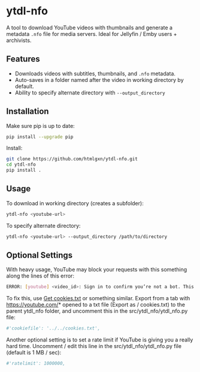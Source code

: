 # ytdl-nfo

A tool to download YouTube videos with thumbnails and generate a metadata `.nfo` file for media servers.
Ideal for Jellyfin / Emby users + archivists.

## Features
- Downloads videos with subtitles, thumbnails, and `.nfo` metadata.
- Auto-saves in a folder named after the video in working directory by default.
- Ability to specify alternate directory with `--output_directory`

## Installation
Make sure pip is up to date:
```bash
pip install --upgrade pip
```
Install:
```bash
git clone https://github.com/htmlgxn/ytdl-nfo.git
cd ytdl-nfo
pip install .
```

## Usage
To download in working directory (creates a subfolder):
```bash
ytdl-nfo <youtube-url>
```
To specify alternate directory:
```bash
ytdl-nfo <youtube-url> --output_directory /path/to/directory
```

## Optional Settings
With heavy usage, YouTube may block your requests with this something along the lines of this error:
```bash
ERROR: [youtube] <video_id>: Sign in to confirm you’re not a bot. This helps protect our community. Learn more
```
To fix this, use [Get cookies.txt](https://chromewebstore.google.com/detail/get-cookiestxt-locally/cclelndahbckbenkjhflpdbgdldlbecc) or something similar. Export from a tab with https://youtube.com/* opened to a txt file (Export as / cookies.txt) to the parent ytdl_nfo folder, and uncomment this in the src/ytdl_nfo/ytdl_nfo.py file:
```bash
#'cookiefile': '../../cookies.txt',
```

Another optional setting is to set a rate limit if YouTube is giving you a really hard time. Uncomment / edit this line in the src/ytdl_nfo/ytdl_nfo.py file (default is 1 MB / sec):
```bash
#'ratelimit': 1000000,
```